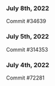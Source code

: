 ### July 8th, 2022

Commit #34639

### July 5th, 2022

Commit #314353


### July 4th, 2022

Commit #72281
